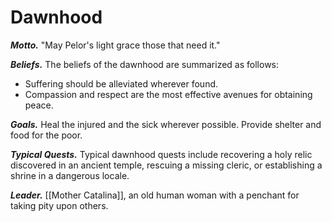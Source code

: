 # Dawnhood

***Motto.*** "May Pelor's light grace those that need it."

***Beliefs.*** The beliefs of the dawnhood are summarized as follows:
- Suffering should be alleviated wherever found.
- Compassion and respect are the most effective avenues for obtaining peace.

***Goals.*** Heal the injured and the sick wherever possible. Provide shelter and food for the poor. 

***Typical Quests.*** Typical dawnhood quests include recovering a holy relic discovered in an ancient temple, rescuing a missing cleric, or establishing a shrine in a dangerous locale.

***Leader.*** [[Mother Catalina]], an old human woman with a penchant for taking pity upon others.